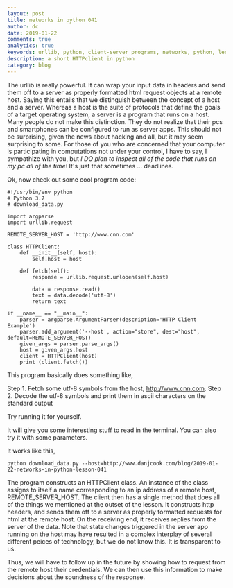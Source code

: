 ```yaml
---
layout: post
title: networks in python 041
author: dc
date: 2019-01-22
comments: true
analytics: true
keywords: urllib, python, client-server programs, networks, python, lesson
description: a short HTTPclient in python
category: blog
---
```


The urllib is really powerful. It can wrap your input data in headers and send them off to a server as properly formatted html request objects at a remote host. Saying this entails that we distinguish between the concept of a host and a server. Whereas a host is the suite of protocols that define the goals of a target operating system, a server is a program that runs on a host. Many people do not make this distinction. They do not realize that their pcs and smartphones can be configured to run as server apps. This should not be surprising, given the news about hacking and all, but it may seem surprising to some. For those of you who are concerned that your computer is participating in computations not under your control, I have to say, I sympathize with you, but *I DO plan to inspect all of the code that runs on my pc all of the time!* It's just that sometimes ... deadlines.

Ok, now check out some cool program code:

```
#!/usr/bin/env python
# Python 3.7
# download_data.py

import argparse
import urllib.request

REMOTE_SERVER_HOST = 'http://www.cnn.com'

class HTTPClient:
    def __init__(self, host):
        self.host = host

    def fetch(self):
        response = urllib.request.urlopen(self.host)

        data = response.read()
        text = data.decode('utf-8')
        return text

if __name__ == "__main__":
    parser = argparse.ArgumentParser(description='HTTP Client Example')
    parser.add_argument('--host', action="store", dest="host",  default=REMOTE_SERVER_HOST)
    given_args = parser.parse_args()
    host = given_args.host
    client = HTTPClient(host)
    print (client.fetch())
```

This program basically does something like,

  Step 1. Fetch some utf-8 symbols from the host, http://www.cnn.com.
  Step 2. Decode the utf-8 symbols and print them in ascii characters on the standard output

Try running it for yourself.

It will give you some interesting stuff to read in the terminal. You can also try it with some parameters.

It works like this,

```
python download_data.py --host=http://www.danjcook.com/blog/2019-01-22-networks-in-python-lesson-041
```
The program constructs an HTTPClient class. An instance of the class assigns to itself a name corresponding to an ip address of a remote host, REMOTE_SERVER_HOST. The client then has a single method that does all of the things we mentioned at the outset of the lesson. It constructs http headers, and sends them off to a server as properly formatted requests for html at the remote host. On the receiving end, it receives replies from the server of the data. Note that state changes triggered in the server app running on the host may have resulted in a complex interplay of several different peices of technology, but we do not know this. It is transparent to us.

Thus, we will have to follow up in the future by showing how to request from the remote host their credentials. We can then use this information to make decisions about the soundness of the response.

